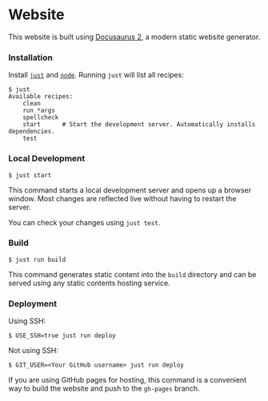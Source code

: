 # Website

This website is built using [Docusaurus 2](https://docusaurus.io/), a modern static website generator.

### Installation

Install [`just`](https://just.systems) and [`node`](https://nodejs.org). Running `just` will list all recipes:

```
$ just
Available recipes:
    clean
    run *args
    spellcheck
    start      # Start the development server. Automatically installs dependencies.
    test
```

### Local Development

```
$ just start
```

This command starts a local development server and opens up a browser window. Most changes are reflected live without having to restart the server.

You can check your changes using `just test`.

### Build

```
$ just run build
```

This command generates static content into the `build` directory and can be served using any static contents hosting service.

### Deployment

Using SSH:

```
$ USE_SSH=true just run deploy
```

Not using SSH:

```
$ GIT_USER=<Your GitHub username> just run deploy
```

If you are using GitHub pages for hosting, this command is a convenient way to build the website and push to the `gh-pages` branch.
